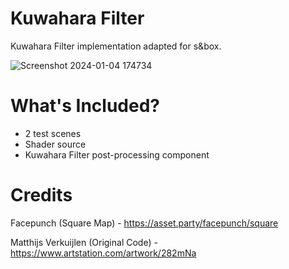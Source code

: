 # Kuwahara Filter
Kuwahara Filter implementation adapted for s&box.

![Screenshot 2024-01-04 174734](https://github.com/QuackCola/sbox-kuwahara-filter/assets/23345567/7bbf46d5-9799-43fe-a40a-b06801a0b2c0)


# What's Included?
* 2 test scenes
* Shader source
* Kuwahara Filter post-processing component

# Credits
Facepunch (Square Map) - https://asset.party/facepunch/square

Matthijs Verkuijlen (Original Code) - https://www.artstation.com/artwork/282mNa
